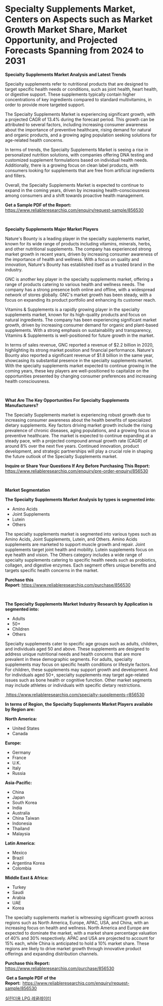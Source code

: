 <p><h1>Specialty Supplements Market, Centers on Aspects such as Market Growth Market Share, Market Opportunity, and Projected Forecasts Spanning from 2024 to 2031</h1></p><p><strong>Specialty Supplements Market Analysis and Latest Trends</strong></p>
<p><p>Specialty supplements refer to nutritional products that are designed to target specific health needs or conditions, such as joint health, heart health, or digestive support. These supplements typically contain higher concentrations of key ingredients compared to standard multivitamins, in order to provide more targeted support.</p><p>The Specialty Supplements Market is experiencing significant growth, with a projected CAGR of 13.4% during the forecast period. This growth can be attributed to several factors, including increasing consumer awareness about the importance of preventive healthcare, rising demand for natural and organic products, and a growing aging population seeking solutions for age-related health concerns.</p><p>In terms of trends, the Specialty Supplements Market is seeing a rise in personalized nutrition solutions, with companies offering DNA testing and customized supplement formulations based on individual health needs. Additionally, there is a growing focus on clean label products, with consumers looking for supplements that are free from artificial ingredients and fillers.</p><p>Overall, the Specialty Supplements Market is expected to continue to expand in the coming years, driven by increasing health-consciousness among consumers and a shift towards proactive health management.</p></p>
<p><strong>Get a Sample PDF of the Report:&nbsp;</strong> <a href="https://www.reliableresearchiq.com/enquiry/request-sample/856530">https://www.reliableresearchiq.com/enquiry/request-sample/856530</a></p>
<p>&nbsp;</p>
<p><strong>Specialty Supplements Major Market Players</strong></p>
<p><p>Nature's Bounty is a leading player in the specialty supplements market, known for its wide range of products including vitamins, minerals, herbs, and other nutritional supplements. The company has experienced strong market growth in recent years, driven by increasing consumer awareness of the importance of health and wellness. With a focus on quality and innovation, Nature's Bounty has established itself as a trusted brand in the industry.</p><p>GNC is another key player in the specialty supplements market, offering a range of products catering to various health and wellness needs. The company has a strong presence both online and offline, with a widespread network of stores globally. GNC's market growth has been steady, with a focus on expanding its product portfolio and enhancing its customer reach.</p><p>Vitamins & Supplements is a rapidly growing player in the specialty supplements market, known for its high-quality products and focus on natural ingredients. The company has been experiencing significant market growth, driven by increasing consumer demand for organic and plant-based supplements. With a strong emphasis on sustainability and transparency, Vitamins & Supplements is well-positioned for future growth in the market.</p><p>In terms of sales revenue, GNC reported a revenue of $2.2 billion in 2020, highlighting its strong market position and financial performance. Nature's Bounty also reported a significant revenue of $1.8 billion in the same year, showcasing its substantial presence in the specialty supplements market. With the specialty supplements market expected to continue growing in the coming years, these key players are well-positioned to capitalize on the opportunities presented by changing consumer preferences and increasing health consciousness.</p></p>
<p>&nbsp;</p>
<p><strong>What Are The Key Opportunities For Specialty Supplements Manufacturers?</strong></p>
<p><p>The Specialty Supplements market is experiencing robust growth due to increasing consumer awareness about the health benefits of specialized dietary supplements. Key factors driving market growth include the rising prevalence of chronic diseases, aging populations, and a growing focus on preventive healthcare. The market is expected to continue expanding at a steady pace, with a projected compound annual growth rate (CAGR) of around 8% over the next five years. Continued innovation, product development, and strategic partnerships will play a crucial role in shaping the future outlook of the Specialty Supplements market.</p></p>
<p><strong>Inquire or Share Your Questions If Any Before Purchasing This Report:</strong> <a href="https://www.reliableresearchiq.com/enquiry/pre-order-enquiry/856530">https://www.reliableresearchiq.com/enquiry/pre-order-enquiry/856530</a></p>
<p>&nbsp;</p>
<p><strong>Market Segmentation</strong></p>
<p><strong>The Specialty Supplements Market Analysis by types is segmented into:</strong></p>
<p><ul><li>Amino Acids</li><li>Joint Supplements</li><li>Lutein</li><li>Others</li></ul></p>
<p><p>The specialty supplements market is segmented into various types such as Amino Acids, Joint Supplements, Lutein, and Others. Amino Acids supplements are marketed to support muscle growth and repair. Joint supplements target joint health and mobility. Lutein supplements focus on eye health and vision. The Others category includes a wide range of specialty supplements catering to specific health needs such as probiotics, collagen, and digestive enzymes. Each segment offers unique benefits and targets specific health concerns in the market.</p></p>
<p><strong>Purchase this Report:&nbsp;</strong><a href="https://www.reliableresearchiq.com/purchase/856530">https://www.reliableresearchiq.com/purchase/856530</a></p>
<p>&nbsp;</p>
<p><strong>The Specialty Supplements Market Industry Research by Application is segmented into:</strong></p>
<p><ul><li>Adults</li><li>50+</li><li>Children</li><li>Others</li></ul></p>
<p><p>Specialty supplements cater to specific age groups such as adults, children, and individuals aged 50 and above. These supplements are designed to address unique nutritional needs and health concerns that are more prevalent in these demographic segments. For adults, specialty supplements may focus on specific health conditions or lifestyle factors. For children, these supplements may support growth and development. And for individuals aged 50+, specialty supplements may target age-related issues such as bone health or cognitive function. Other market segments may include athletes or individuals with specific dietary restrictions.</p></p>
<p><a href="https://www.reliableresearchiq.com/specialty-supplements-r856530">&nbsp;https://www.reliableresearchiq.com/specialty-supplements-r856530</a></p>
<p><strong>In terms of Region, the Specialty Supplements Market Players available by Region are:</strong></p>
<p>
    <p> <strong> North America: </strong>
        <ul>
            <li>United States</li>
            <li>Canada</li>
        </ul>
        </p> 
    <p> <strong> Europe: </strong>
        <ul>
            <li>Germany</li>
            <li>France</li>
            <li>U.K.</li>
            <li>Italy</li>
            <li>Russia</li>
        </ul>
        </p> 
    <p> <strong> Asia-Pacific: </strong>
        <ul>
            <li>China</li>
            <li>Japan</li>
            <li>South Korea</li>
            <li>India</li>
            <li>Australia</li>
            <li>China Taiwan</li>
            <li>Indonesia</li>
            <li>Thailand</li>
            <li>Malaysia</li>
        </ul>
        </p> 
    <p> <strong> Latin America: </strong>
        <ul>
            <li>Mexico</li>
            <li>Brazil</li>
            <li>Argentina Korea</li>
            <li>Colombia</li>
        </ul>
        </p> 
    <p> <strong> Middle East & Africa: </strong>
        <ul>
            <li>Turkey</li>
            <li>Saudi</li>
            <li>Arabia</li>
            <li>UAE</li>
            <li>Korea</li>
        </ul>
    </p>
    </p>
<p><p>The specialty supplements market is witnessing significant growth across regions such as North America, Europe, APAC, USA, and China, with an increasing focus on health and wellness. North America and Europe are expected to dominate the market, with a market share percentage valuation of 40% and 30% respectively. APAC and USA are projected to account for 15% each, while China is anticipated to hold a 10% market share. These regions are likely to drive market growth through innovative product offerings and expanding distribution channels.</p></p>
<p><strong>Purchase this Report: </strong><a href="https://www.reliableresearchiq.com/purchase/856530">https://www.reliableresearchiq.com/purchase/856530</a></p>
<p>&nbsp;<strong>Get a Sample PDF of the Report:&nbsp;&nbsp;</strong><a href="https://www.reliableresearchiq.com/enquiry/request-sample/856530">https://www.reliableresearchiq.com/enquiry/request-sample/856530</a></p>
<p><strong></strong></p>
<p><p><a href="https://github.com/vdhdwjyp90142/Market-Research-Report-List-3/blob/main/595366784526.md">실린더용 LPG 레귤레이터</a></p></p>